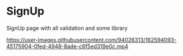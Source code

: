 # SignUp
SignUp page with all validation and some library

https://user-images.githubusercontent.com/94026313/162594093-45175904-0fed-4948-8ade-c6f5ed319e0c.mp4
